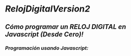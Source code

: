 # **_RelojDigitalVersion2_**

## **_Cómo programar un RELOJ DIGITAL en Javascript (Desde Cero)!_**

### **_Programación usando Javascript:_**
